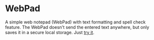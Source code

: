 # WebPad

A simple web notepad (WebPad) with text formatting and spell check feature. The WebPad doesn't send the entered text anywhere, but only saves it in a secure local storage. Just [try it](http://webpad.mikhan.me/).

